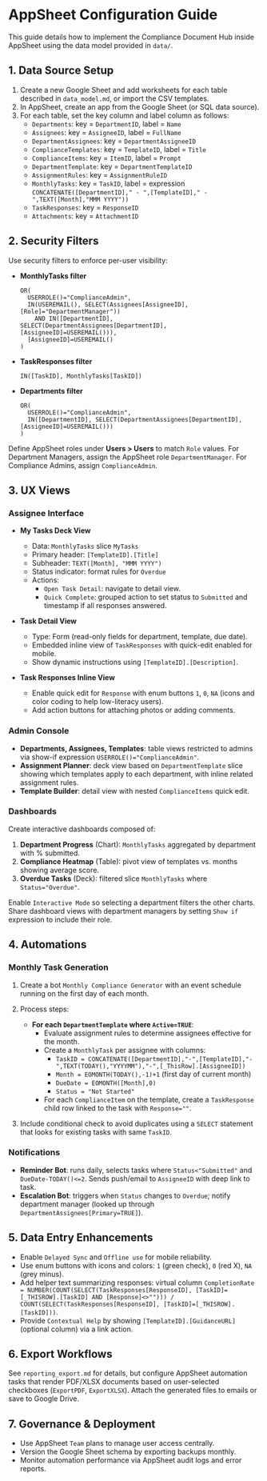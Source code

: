 # AppSheet Configuration Guide

This guide details how to implement the Compliance Document Hub inside AppSheet
using the data model provided in `data/`.

## 1. Data Source Setup

1. Create a new Google Sheet and add worksheets for each table described in
   `data_model.md`, or import the CSV templates.
2. In AppSheet, create an app from the Google Sheet (or SQL data source).
3. For each table, set the key column and label column as follows:
   * `Departments`: key = `DepartmentID`, label = `Name`
   * `Assignees`: key = `AssigneeID`, label = `FullName`
   * `DepartmentAssignees`: key = `DepartmentAssigneeID`
   * `ComplianceTemplates`: key = `TemplateID`, label = `Title`
   * `ComplianceItems`: key = `ItemID`, label = `Prompt`
   * `DepartmentTemplate`: key = `DepartmentTemplateID`
   * `AssignmentRules`: key = `AssignmentRuleID`
   * `MonthlyTasks`: key = `TaskID`, label = expression `CONCATENATE([DepartmentID]," - ",[TemplateID]," - ",TEXT([Month],"MMM YYYY"))`
   * `TaskResponses`: key = `ResponseID`
   * `Attachments`: key = `AttachmentID`

## 2. Security Filters

Use security filters to enforce per-user visibility:

* **MonthlyTasks filter**
  ```
  OR(
    USERROLE()="ComplianceAdmin",
    IN(USEREMAIL(), SELECT(Assignees[AssigneeID], [Role]="DepartmentManager"))
      AND IN([DepartmentID], SELECT(DepartmentAssignees[DepartmentID], [AssigneeID]=USEREMAIL())),
    [AssigneeID]=USEREMAIL()
  )
  ```
* **TaskResponses filter**
  ```
  IN([TaskID], MonthlyTasks[TaskID])
  ```
* **Departments filter**
  ```
  OR(
    USERROLE()="ComplianceAdmin",
    IN([DepartmentID], SELECT(DepartmentAssignees[DepartmentID], [AssigneeID]=USEREMAIL()))
  )
  ```

Define AppSheet roles under **Users > Users** to match `Role` values. For
Department Managers, assign the AppSheet role `DepartmentManager`. For
Compliance Admins, assign `ComplianceAdmin`.

## 3. UX Views

### Assignee Interface

* **My Tasks Deck View**
  * Data: `MonthlyTasks` slice `MyTasks`
  * Primary header: `[TemplateID].[Title]`
  * Subheader: `TEXT([Month], "MMM YYYY")`
  * Status indicator: format rules for `Overdue`
  * Actions:
    * `Open Task Detail`: navigate to detail view.
    * `Quick Complete`: grouped action to set status to `Submitted` and timestamp
      if all responses answered.

* **Task Detail View**
  * Type: Form (read-only fields for department, template, due date).
  * Embedded inline view of `TaskResponses` with quick-edit enabled for mobile.
  * Show dynamic instructions using `[TemplateID].[Description]`.

* **Task Responses Inline View**
  * Enable quick edit for `Response` with enum buttons `1`, `0`, `NA` (icons and
    color coding to help low-literacy users).
  * Add action buttons for attaching photos or adding comments.

### Admin Console

* **Departments, Assignees, Templates**: table views restricted to admins via
  show-if expression `USERROLE()="ComplianceAdmin"`.
* **Assignment Planner**: deck view based on `DepartmentTemplate` slice showing
  which templates apply to each department, with inline related assignment rules.
* **Template Builder**: detail view with nested `ComplianceItems` quick edit.

### Dashboards

Create interactive dashboards composed of:

1. **Department Progress** (Chart): `MonthlyTasks` aggregated by department with
   % submitted.
2. **Compliance Heatmap** (Table): pivot view of templates vs. months showing
   average score.
3. **Overdue Tasks** (Deck): filtered slice `MonthlyTasks` where `Status="Overdue"`.

Enable `Interactive Mode` so selecting a department filters the other charts.
Share dashboard views with department managers by setting `Show if` expression to
include their role.

## 4. Automations

### Monthly Task Generation

1. Create a bot `Monthly Compliance Generator` with an event schedule running on
   the first day of each month.
2. Process steps:
   * **For each `DepartmentTemplate` where `Active=TRUE`**:
     * Evaluate assignment rules to determine assignees effective for the month.
     * Create a `MonthlyTask` per assignee with columns:
       * `TaskID = CONCATENATE([DepartmentID],"-",[TemplateID],"-",TEXT(TODAY(),"YYYYMM"),"-",[_ThisRow].[AssigneeID])`
       * `Month = EOMONTH(TODAY(),-1)+1` (first day of current month)
       * `DueDate = EOMONTH([Month],0)`
       * `Status = "Not Started"`
     * For each `ComplianceItem` on the template, create a `TaskResponse` child
       row linked to the task with `Response=""`.

3. Include conditional check to avoid duplicates using a `SELECT` statement that
   looks for existing tasks with same `TaskID`.

### Notifications

* **Reminder Bot**: runs daily, selects tasks where `Status<"Submitted"` and
  `DueDate-TODAY()<=2`. Sends push/email to `AssigneeID` with deep link to task.
* **Escalation Bot**: triggers when `Status` changes to `Overdue`; notify
  department manager (looked up through `DepartmentAssignees[Primary=TRUE]`).

## 5. Data Entry Enhancements

* Enable `Delayed Sync` and `Offline use` for mobile reliability.
* Use enum buttons with icons and colors: `1` (green check), `0` (red X),
  `NA` (grey minus).
* Add helper text summarizing responses: virtual column `CompletionRate =
  NUMBER(COUNT(SELECT(TaskResponses[ResponseID], [TaskID]=[_THISROW].[TaskID] AND
  [Response]<>""))) / COUNT(SELECT(TaskResponses[ResponseID], [TaskID]=[_THISROW].[TaskID]))`.
* Provide `Contextual Help` by showing `[TemplateID].[GuidanceURL]` (optional
  column) via a link action.

## 6. Export Workflows

See `reporting_export.md` for details, but configure AppSheet automation tasks
that render PDF/XLSX documents based on user-selected checkboxes (`ExportPDF`,
`ExportXLSX`). Attach the generated files to emails or save to Google Drive.

## 7. Governance & Deployment

* Use AppSheet `Team` plans to manage user access centrally.
* Version the Google Sheet schema by exporting backups monthly.
* Monitor automation performance via AppSheet audit logs and error reports.
